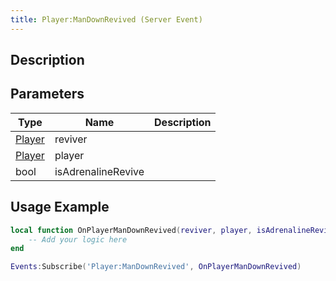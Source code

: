 ```yaml
---
title: Player:ManDownRevived (Server Event)
---
```

## Description

## Parameters

| Type                                  | Name               | Description |
| ------------------------------------- | ------------------ | ----------- |
| [Player](/vext/ref/cls/srv/player) | reviver            |             |
| [Player](/vext/ref/cls/srv/player) | player             |             |
| bool                                  | isAdrenalineRevive |             |

## Usage Example

``` lua
local function OnPlayerManDownRevived(reviver, player, isAdrenalineRevive)
    -- Add your logic here
end

Events:Subscribe('Player:ManDownRevived', OnPlayerManDownRevived)
```
